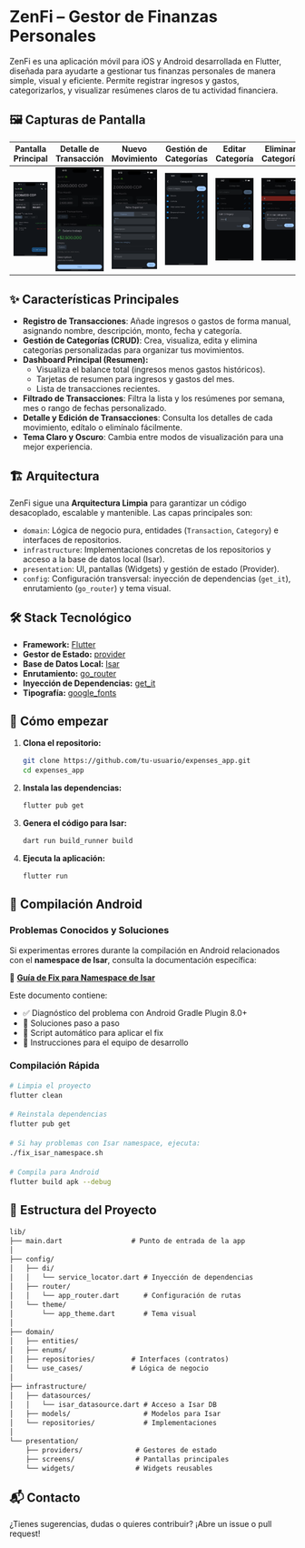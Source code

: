 # ZenFi – Gestor de Finanzas Personales

ZenFi es una aplicación móvil para iOS y Android desarrollada en Flutter, diseñada para ayudarte a gestionar tus finanzas personales de manera simple, visual y eficiente. Permite registrar ingresos y gastos, categorizarlos, y visualizar resúmenes claros de tu actividad financiera.

## 🖼️ Capturas de Pantalla

| Pantalla Principal | Detalle de Transacción | Nuevo Movimiento | Gestión de Categorías | Editar Categoría | Eliminar Categoría |
|:------------------:|:---------------------:|:----------------:|:--------------------:|:---------------:|:-----------------:|
| ![Home](assets/home_screen.png) | ![Detalle](assets/transaction_detail_screen.png) | ![Nuevo Movimiento](assets/new_transaction_screen.png) | ![Categorías](assets/categories_screen.png) | ![Editar Categoría](assets/edit_category.png) | ![Eliminar Categoría](assets/delete_category.png) |

## ✨ Características Principales

- **Registro de Transacciones**: Añade ingresos o gastos de forma manual, asignando nombre, descripción, monto, fecha y categoría.
- **Gestión de Categorías (CRUD)**: Crea, visualiza, edita y elimina categorías personalizadas para organizar tus movimientos.
- **Dashboard Principal (Resumen):**
  - Visualiza el balance total (ingresos menos gastos históricos).
  - Tarjetas de resumen para ingresos y gastos del mes.
  - Lista de transacciones recientes.
- **Filtrado de Transacciones**: Filtra la lista y los resúmenes por semana, mes o rango de fechas personalizado.
- **Detalle y Edición de Transacciones**: Consulta los detalles de cada movimiento, edítalo o elimínalo fácilmente.
- **Tema Claro y Oscuro**: Cambia entre modos de visualización para una mejor experiencia.

## 🏗️ Arquitectura

ZenFi sigue una **Arquitectura Limpia** para garantizar un código desacoplado, escalable y mantenible. Las capas principales son:

- `domain`: Lógica de negocio pura, entidades (`Transaction`, `Category`) e interfaces de repositorios.
- `infrastructure`: Implementaciones concretas de los repositorios y acceso a la base de datos local (Isar).
- `presentation`: UI, pantallas (Widgets) y gestión de estado (Provider).
- `config`: Configuración transversal: inyección de dependencias (`get_it`), enrutamiento (`go_router`) y tema visual.

## 🛠️ Stack Tecnológico

- **Framework:** [Flutter](https://flutter.dev/)
- **Gestor de Estado:** [provider](https://pub.dev/packages/provider)
- **Base de Datos Local:** [Isar](https://pub.dev/packages/isar)
- **Enrutamiento:** [go_router](https://pub.dev/packages/go_router)
- **Inyección de Dependencias:** [get_it](https://pub.dev/packages/get_it)
- **Tipografía:** [google_fonts](https://pub.dev/packages/google_fonts)

## 🚀 Cómo empezar

1. **Clona el repositorio:**
   ```sh
   git clone https://github.com/tu-usuario/expenses_app.git
   cd expenses_app
   ```
2. **Instala las dependencias:**
   ```sh
   flutter pub get
   ```
3. **Genera el código para Isar:**
   ```sh
   dart run build_runner build
   ```
4. **Ejecuta la aplicación:**
   ```sh
   flutter run
   ```

## 📱 Compilación Android

### Problemas Conocidos y Soluciones

Si experimentas errores durante la compilación en Android relacionados con el **namespace de Isar**, consulta la documentación específica:

📖 **[Guía de Fix para Namespace de Isar](ISAR_NAMESPACE_FIX.md)**

Este documento contiene:
- ✅ Diagnóstico del problema con Android Gradle Plugin 8.0+
- 🔧 Soluciones paso a paso  
- 🚀 Script automático para aplicar el fix
- 👥 Instrucciones para el equipo de desarrollo

### Compilación Rápida

```sh
# Limpia el proyecto
flutter clean

# Reinstala dependencias
flutter pub get

# Si hay problemas con Isar namespace, ejecuta:
./fix_isar_namespace.sh

# Compila para Android
flutter build apk --debug
```

## 📁 Estructura del Proyecto

```
lib/
├── main.dart                 # Punto de entrada de la app
│
├── config/
│   ├── di/
│   │   └── service_locator.dart # Inyección de dependencias
│   ├── router/
│   │   └── app_router.dart      # Configuración de rutas
│   └── theme/
│       └── app_theme.dart       # Tema visual
│
├── domain/
│   ├── entities/
│   ├── enums/
│   ├── repositories/         # Interfaces (contratos)
│   └── use_cases/            # Lógica de negocio
│
├── infrastructure/
│   ├── datasources/
│   │   └── isar_datasource.dart # Acceso a Isar DB
│   ├── models/                  # Modelos para Isar
│   └── repositories/            # Implementaciones
│
└── presentation/
    ├── providers/             # Gestores de estado
    ├── screens/               # Pantallas principales
    └── widgets/               # Widgets reusables
```

## 📬 Contacto

¿Tienes sugerencias, dudas o quieres contribuir? ¡Abre un issue o pull request!
